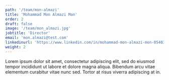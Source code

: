```yaml
---
path: '/team/mon-almazi'
title: 'Mohammad Mon Almazi Mon'
order: 2
draft: false
image: '/team/mon_almazi.jpg'
jobtitle: 'Director'
email: 'mon.almazi@test.com'
linkedinurl: 'https://www.linkedin.com/in/mohammad-mon-almazi-mon-05403759/'
weight: 2
---
```


Lorem ipsum dolor sit amet, consectetur adipiscing elit, sed do eiusmod tempor incididunt ut labore et dolore magna aliqua. Bibendum arcu vitae elementum curabitur vitae nunc sed. Tortor at risus viverra adipiscing at in.
